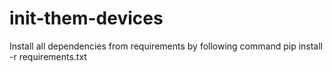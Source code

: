 # init-them-devices
Install all dependencies from requirements by following command
pip install -r requirements.txt

